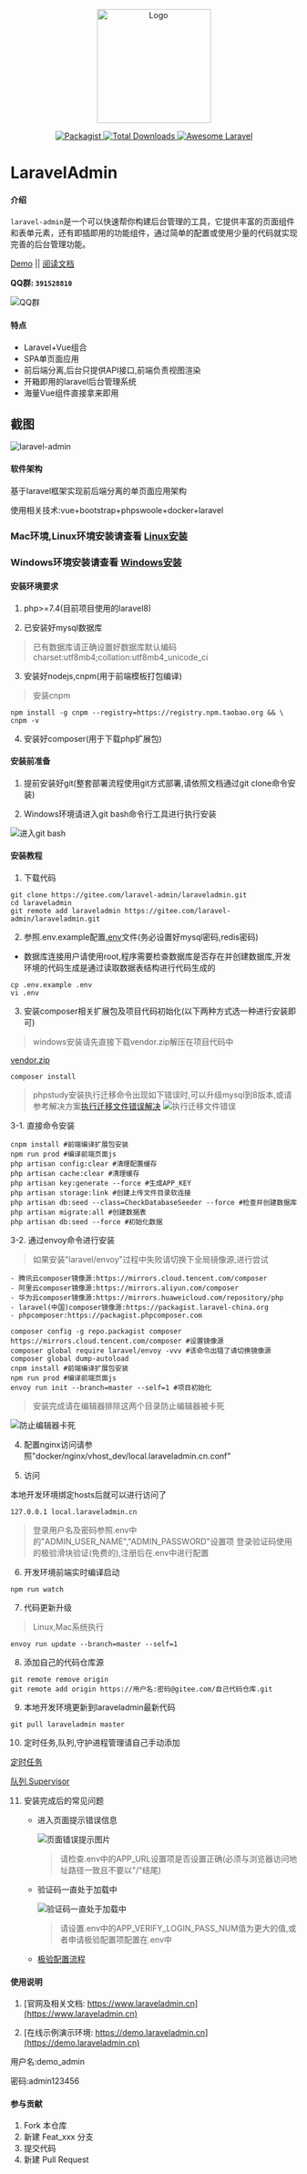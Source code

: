 
<p align="center">
    <img src="https://www.laraveladmin.cn/dist/img/logo1.png" data-origin="httpw://www.laraveladmin.cn/dist/img/logo1.png" alt="Logo" style="width: 200px" />
</p>

<p align="center">
    <a href="https://gitee.com/laravel-admin/laraveladmin" target="_blank" rel="noopener">
        <img src="https://img.shields.io/packagist/l/encore/laravel-admin.svg?maxAge=2592000" data-origin="https://img.shields.io/packagist/l/encore/laravel-admin.svg?maxAge=2592000" alt="Packagist">
    </a>  
    <a href="https://gitee.com/laravel-admin/laraveladmin" target="_blank" rel="noopener">
        <img src="https://img.shields.io/packagist/dt/zsping1989/laravel-admin.svg?style=flat-square" data-origin="https://img.shields.io/packagist/dt/zsping1989/laravel-admin.svg?style=flat-square" alt="Total Downloads">
    </a>
    <a href="https://gitee.com/laravel-admin/laraveladmin" target="_blank" rel="noopener">
        <img src="https://img.shields.io/badge/Awesome-laraveladmin-green" data-origin="https://img.shields.io/badge/Awesome-laraveladmin-green" alt="Awesome Laravel">
    </a>
</p>

# LaravelAdmin

#### 介绍

`laravel-admin`是一个可以快速帮你构建后台管理的工具，它提供丰富的页面组件和表单元素，还有即插即用的功能组件，通过简单的配置或使用少量的代码就实现完善的后台管理功能。

[Demo](http://demo.laraveladmin.cn) \|\| [阅读文档](http://www.laraveladmin.cn/home/index)

**QQ群: `391528810`**

![QQ群](https://www.laraveladmin.cn/api/home/docs/images/QQ群.jpg)

#### 特点

- Laravel+Vue组合
- SPA单页面应用
- 前后端分离,后台只提供API接口,前端负责视图渲染
- 开箱即用的laravel后台管理系统
- 海量Vue组件直接拿来即用

## 截图

![laravel-admin](https://www.laraveladmin.cn/storage/uploads/images/2020/12/05/kg3F2blsJISs6GbyFdmItHU7VKGLPx4zUIrPS0H6.jpeg)

#### 软件架构

基于laravel框架实现前后端分离的单页面应用架构

使用相关技术:vue+bootstrap+phpswoole+docker+laravel

### Mac环境,Linux环境安装请查看 [Linux安装](README.md)
### Windows环境安装请查看 [Windows安装](README_windows.md)

#### 安装环境要求

1. php>=7.4(目前项目使用的laravel8)

2. 已安装好mysql数据库

> 已有数据库请正确设置好数据库默认编码charset:utf8mb4;collation:utf8mb4_unicode_ci

3. 安装好nodejs,cnpm(用于前端模板打包编译)

> 安装cnpm

```shell
npm install -g cnpm --registry=https://registry.npm.taobao.org && \
cnpm -v
```

4. 安装好composer(用于下载php扩展包)

#### 安装前准备

1. 提前安装好git(整套部署流程使用git方式部署,请依照文档通过git clone命令安装)

2. Windows环境请进入git bash命令行工具进行执行安装
   
![进入git bash](https://www.laraveladmin.cn/storage/uploads/images/2020/12/09/DCVTN13VC08tcVTBGtpYB0xzCrhMf1Gq9DNKfEPl.png)

#### 安装教程

1. 下载代码

```shell
git clone https://gitee.com/laravel-admin/laraveladmin.git
cd laraveladmin
git remote add laraveladmin https://gitee.com/laravel-admin/laraveladmin.git
```

2. 参照.env.example配置[.env](env.md)文件(务必设置好mysql密码,redis密码)

- 数据库连接用户请使用root,程序需要检查数据库是否存在并创建数据库,开发环境的代码生成是通过读取数据表结构进行代码生成的

```shell
cp .env.example .env
vi .env
```

3. 安装composer相关扩展包及项目代码初始化(以下两种方式选一种进行安装即可)


> windows安装请先直接下载vendor.zip解压在项目代码中

[vendor.zip](https://www.laraveladmin.cn/api/home/docs/vendor.zip)

```shell
composer install
```

> phpstudy安装执行迁移命令出现如下错误时,可以升级mysql到8版本,或请参考解决方案[执行迁移文件错误解决](https://stackoverflow.com/questions/42244541/laravel-migration-error-syntax-error-or-access-violation-1071-specified-key-wa)
![执行迁移文件错误](https://www.laraveladmin.cn/api/home/docs/images/执行迁移文件错误.jpg)

3-1. 直接命令安装

```shell
cnpm install #前端编译扩展包安装
npm run prod #编译前端页面js
php artisan config:clear #清理配置缓存
php artisan cache:clear #清理缓存
php artisan key:generate --force #生成APP_KEY
php artisan storage:link #创建上传文件目录软连接
php artisan db:seed --class=CheckDatabaseSeeder --force #检查并创建数据库
php artisan migrate:all #创建数据表
php artisan db:seed --force #初始化数据
```

3-2. 通过envoy命令进行安装

> 如果安装"laravel/envoy"过程中失败请切换下全局镜像源,进行尝试

    - 腾讯云composer镜像源:https://mirrors.cloud.tencent.com/composer
    - 阿里云composer镜像源:https://mirrors.aliyun.com/composer
    - 华为云composer镜像源:https://mirrors.huaweicloud.com/repository/php
    - laravel(中国)composer镜像源:https://packagist.laravel-china.org
    - phpcomposer:https://packagist.phpcomposer.com

```shell
composer config -g repo.packagist composer https://mirrors.cloud.tencent.com/composer #设置镜像源
composer global require laravel/envoy -vvv #该命令出错了请切换镜像源
composer global dump-autoload
cnpm install #前端编译扩展包安装
npm run prod #编译前端页面js
envoy run init --branch=master --self=1 #项目初始化
```

> 安装完成请在编辑器排除这两个目录防止编辑器被卡死

![防止编辑器卡死](https://www.laraveladmin.cn/api/home/docs/images/防止编辑器卡顿.png)

4. 配置nginx访问请参照"docker/nginx/vhost_dev/local.laraveladmin.cn.conf"

5. 访问

本地开发环境绑定hosts后就可以进行访问了

```
127.0.0.1 local.laraveladmin.cn
```

> 登录用户名及密码参照.env中的"ADMIN_USER_NAME","ADMIN_PASSWORD"设置项
> 登录验证码使用的极验滑块验证(免费的),注册后在.env中进行配置

6. 开发环境前端实时编译启动

```shell
npm run watch
```

7. 代码更新升级

> Linux,Mac系统执行

```shell
envoy run update --branch=master --self=1
```

8. 添加自己的代码仓库源

```shell
git remote remove origin
git remote add origin https://用户名:密码@gitee.com/自己代码仓库.git
```

9. 本地开发环境更新到laraveladmin最新代码

```shell
git pull laraveladmin master
```

10. 定时任务,队列,守护进程管理请自己手动添加

[定时任务](https://laravelacademy.org/post/8484)

[队列,Supervisor](https://laravelacademy.org/post/21535)

11. 安装完成后的常见问题
    
    - 进入页面提示错误信息
    
        ![页面错误提示图片](https://www.laraveladmin.cn/storage/uploads/images/2021/05/28/OK6Vpu81z28mEzeN5MzDLohuAsth1wpMQ11qqtEN.jpg)
    
        > 请检查.env中的APP_URL设置项是否设置正确(必须与浏览器访问地址路径一致且不要以"/"结尾)
    
    - 验证码一直处于加载中
    
        ![验证码一直处于加载中](https://www.laraveladmin.cn/storage/uploads/images/2021/05/28/LfC6S1YeI2i9MwqAXjaIbWcvL6rbt4oQkfxZKGvr.jpg)

        > 请设置.env中的APP_VERIFY_LOGIN_PASS_NUM值为更大的值,或者申请极验配置项配置在.env中
    
    - [极验配置流程](/components/geetest.md)   
                                                                                                                                         
#### 使用说明

1. [官网及相关文档: https://www.laraveladmin.cn](https://www.laraveladmin.cn)

2. [在线示例演示环境: https://demo.laraveladmin.cn](https://demo.laraveladmin.cn)

用户名:demo_admin
    
密码:admin123456

#### 参与贡献

1. Fork 本仓库
2. 新建 Feat_xxx 分支
3. 提交代码
4. 新建 Pull Request

